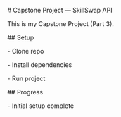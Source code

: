 \# Capstone Project — SkillSwap API

This is my Capstone Project (Part 3).  



\## Setup

\- Clone repo

\- Install dependencies

\- Run project



\## Progress

\- Initial setup complete



